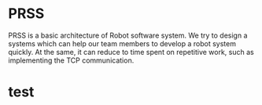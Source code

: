# PRSS
PRSS is a basic architecture of Robot software system. We try to design a systems which can help our team members to develop a robot system quickly. At the same, it can reduce to time spent on repetitive work, such as implementing the TCP communication.
# test
